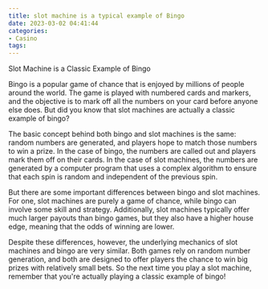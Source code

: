 ```yaml
---
title: slot machine is a typical example of Bingo
date: 2023-03-02 04:41:44
categories:
- Casino
tags:
---
```

Slot Machine is a Classic Example of Bingo

Bingo is a popular game of chance that is enjoyed by millions of people around the world. The game is played with numbered cards and markers, and the objective is to mark off all the numbers on your card before anyone else does. But did you know that slot machines are actually a classic example of bingo?

The basic concept behind both bingo and slot machines is the same: random numbers are generated, and players hope to match those numbers to win a prize. In the case of bingo, the numbers are called out and players mark them off on their cards. In the case of slot machines, the numbers are generated by a computer program that uses a complex algorithm to ensure that each spin is random and independent of the previous spin.

But there are some important differences between bingo and slot machines. For one, slot machines are purely a game of chance, while bingo can involve some skill and strategy. Additionally, slot machines typically offer much larger payouts than bingo games, but they also have a higher house edge, meaning that the odds of winning are lower.

Despite these differences, however, the underlying mechanics of slot machines and bingo are very similar. Both games rely on random number generation, and both are designed to offer players the chance to win big prizes with relatively small bets. So the next time you play a slot machine, remember that you're actually playing a classic example of bingo!